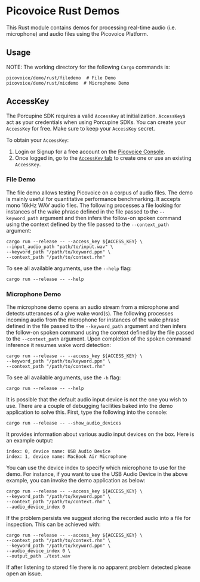 # Picovoice Rust Demos

This Rust module contains demos for processing real-time audio (i.e. microphone) and audio files using the Picovoice Platform.

## Usage

NOTE: The working directory for the following `Cargo` commands is:

```console
picovoice/demo/rust/filedemo  # File Demo
picovoice/demo/rust/micdemo  # Microphone Demo
```

## AccessKey

The Porcupine SDK requires a valid `AccessKey` at initialization. `AccessKey`s act as your credentials when using Porcupine SDKs.
You can create your `AccessKey` for free. Make sure to keep your `AccessKey` secret.

To obtain your `AccessKey`:
1. Login or Signup for a free account on the [Picovoice Console](https://picovoice.ai/console/).
2. Once logged in, go to the [`AccessKey` tab](https://console.picovoice.ai/access_key) to create one or use an existing `AccessKey`.

### File Demo

The file demo allows testing Picovoice on a corpus of audio files. The demo is mainly useful for quantitative performance benchmarking.
It accepts mono 16kHz WAV audio files.
The following processes a file looking for instances of the wake phrase defined in the file passed to the `--keyword_path` argument
and then infers the follow-on spoken command using the context defined by the file passed to the `--context_path` argument:

```console
cargo run --release -- --access_key ${ACCESS_KEY} \
--input_audio_path "path/to/input.wav" \
--keyword_path "/path/to/keyword.ppn" \
--context_path "/path/to/context.rhn"
```

To see all available arguments, use the `--help` flag:
```console
cargo run --release -- --help
```

### Microphone Demo

The microphone demo opens an audio stream from a microphone and detects utterances of a give wake word(s).
The following processes incoming audio from the microphone for instances of the wake phrase defined in the file passed to the `--keyword_path` argument
and then infers the follow-on spoken command using the context defined by the file passed to the `--context_path` argument.
Upon completion of the spoken command inference it resumes wake word detection:

```console
cargo run --release -- --access_key ${ACCESS_KEY} \
--keyword_path "/path/to/keyword.ppn" \
--context_path "/path/to/context.rhn"
```

To see all available arguments, use the `-h` flag:
```console
cargo run --release -- --help
```

It is possible that the default audio input device is not the one you wish to use. There are a couple
of debugging facilities baked into the demo application to solve this. First, type the following into the console:

```console
cargo run --release -- --show_audio_devices
```

It provides information about various audio input devices on the box. Here is an example output:

```console
index: 0, device name: USB Audio Device
index: 1, device name: MacBook Air Microphone
``` 

You can use the device index to specify which microphone to use for the demo. For instance, if you want to use the USB Audio Device
in the above example, you can invoke the demo application as below:

```console
cargo run --release -- --access_key ${ACCESS_KEY} \
--keyword_path "/path/to/keyword.ppn" \
--context_path "/path/to/context.rhn" \
--audio_device_index 0
```

If the problem persists we suggest storing the recorded audio into a file for inspection.
This can be achieved with:

```console
cargo run --release -- --access_key ${ACCESS_KEY} \
--context_path "/path/to/context.rhn" \
--keyword_path "/path/to/keyword.ppn" \
--audio_device_index 0 \
--output_path ./test.wav
```

If after listening to stored file there is no apparent problem detected please open an issue.
